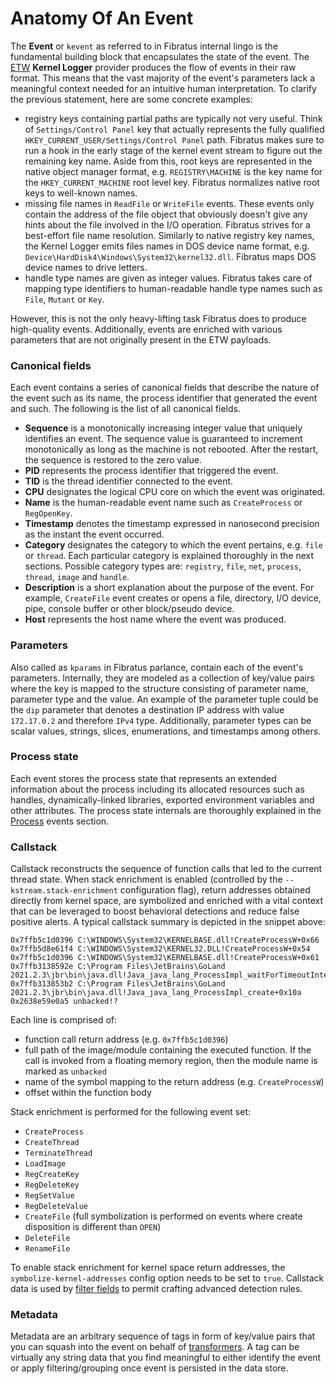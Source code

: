 # Anatomy Of An Event

The **Event** or `kevent` as referred to in Fibratus internal lingo is the fundamental building block that encapsulates the state of the event. The [ETW](https://docs.microsoft.com/en-us/windows/win32/etw/event-tracing-portal) **Kernel Logger** provider produces the flow of events in their raw format. This means that the vast majority of the event's parameters lack a meaningful context needed for an intuitive human interpretation. To clarify the previous statement, here are some concrete examples:

- registry keys containing partial paths are typically not very useful. Think of `Settings/Control Panel` key that actually represents the fully qualified `HKEY_CURRENT_USER/Settings/Control Panel` path. Fibratus makes sure to run a hook in the early stage of the kernel event stream to figure out the remaining key name. Aside from this, root keys are represented in the native object manager format, e.g. `REGISTRY\MACHINE` is the key name for the `HKEY_CURRENT_MACHINE` root level key. Fibratus normalizes native root keys to well-known names.
- missing file names in `ReadFile` or `WriteFile` events. These events only contain the address of the file object that obviously doesn't give any hints about the file involved in the I/O operation. Fibratus strives for a best-effort file name resolution. Similarly to native registry key names, the Kernel Logger emits files names in DOS device name format, e.g. `Device\HardDisk4\Windows\System32\kernel32.dll`. Fibratus maps DOS device names to drive letters.
- handle type names are given as integer values. Fibratus takes care of mapping type identifiers to human-readable handle type names such as `File`, `Mutant` or `Key`.

However, this is not the only heavy-lifting task Fibratus does to produce high-quality events. Additionally, events are enriched with various parameters that are not originally present in the ETW payloads.

### Canonical fields

Each event contains a series of canonical fields that describe the nature of the event such as its name, the process identifier that generated the event and such. The following is the list of all canonical fields.

- **Sequence** is a monotonically increasing integer value that uniquely identifies an event. The sequence value is guaranteed to increment monotonically as long as the machine is not rebooted. After the restart, the sequence is restored to the zero value.
- **PID** represents the process identifier that triggered the event.
- **TID** is the thread identifier connected to the event.
- **CPU** designates the logical CPU core on which the event was originated.
- **Name** is the human-readable event name such as `CreateProcess` or `RegOpenKey`.
- **Timestamp** denotes the timestamp expressed in nanosecond precision as the instant the event occurred.
- **Category** designates the category to which the event pertains, e.g. `file` or `thread`. Each particular category is explained thoroughly in the next
 sections. Possible category types are: `registry`, `file`, `net`, `process`, `thread`, `image` and `handle`.
- **Description** is a short explanation about the purpose of the event. For example, `CreateFile` event creates or opens a file, directory, I/O device, pipe, console buffer or other block/pseudo device.
- **Host** represents the host name where the event was produced.

### Parameters

Also called as `kparams` in Fibratus parlance, contain each of the event's parameters. Internally, they are modeled as a collection of key/value pairs where the key is mapped to the structure consisting of parameter name, parameter type and the value. An example of the parameter tuple could be the `dip` parameter
that denotes a destination IP address with value `172.17.0.2` and therefore `IPv4` type. Additionally, parameter types can be scalar values, strings, slices, enumerations, and timestamps among others.

### Process state

Each event stores the process state that represents an extended information about the process including its allocated resources such as handles, dynamically-linked libraries, exported environment variables and other attributes. The process state internals are thoroughly explained in the [Process](/kevents/process) events section.

### Callstack

Callstack reconstructs the sequence of function calls that led to the current thread state. When stack enrichment is enabled (controlled by the `--kstream.stack-enrichment` configuration flag), return addresses obtained directly from kernel space, are symbolized and enriched with a vital context that can be leveraged to boost behavioral detections and reduce false positive alerts. A typical callstack summary is depicted in the snippet above:

```
0x7ffb5c1d0396 C:\WINDOWS\System32\KERNELBASE.dll!CreateProcessW+0x66
0x7ffb5d8e61f4 C:\WINDOWS\System32\KERNEL32.DLL!CreateProcessW+0x54
0x7ffb5c1d0396 C:\WINDOWS\System32\KERNELBASE.dll!CreateProcessW+0x61
0x7ffb3138592e C:\Program Files\JetBrains\GoLand 2021.2.3\jbr\bin\java.dll!Java_java_lang_ProcessImpl_waitForTimeoutInterruptibly+0x3a2
0x7ffb313853b2 C:\Program Files\JetBrains\GoLand 2021.2.3\jbr\bin\java.dll!Java_java_lang_ProcessImpl_create+0x10a
0x2638e59e0a5 unbacked!?
```

Each line is comprised of:

- function call return address (e.g. `0x7ffb5c1d0396`)
- full path of the image/module containing the executed function. If the call is invoked from a floating memory region, then the module name is marked as `unbacked`
- name of the symbol mapping to the return address (e.g. `CreateProcessW`)
- offset within the function body

Stack enrichment is performed for the following event set:

- `CreateProcess`
- `CreateThread`
- `TerminateThread`
- `LoadImage`
- `RegCreateKey`
- `RegDeleteKey`
- `RegSetValue`
- `RegDeleteValue`
- `CreateFile` (full symbolization is performed on events where create disposition is different than `OPEN`)
- `DeleteFile`
- `RenameFile`

To enable stack enrichment for kernel space return addresses, the `symbolize-kernel-addresses` config option needs to be set to `true`. Callstack data is used by [filter fields](/filters/fields?id=callstack) to permit crafting advanced detection rules.

### Metadata

Metadata are an arbitrary sequence of tags in form of key/value pairs that you can squash into the event on behalf of [transformers](/transformers/introduction). A tag can be virtually any string data that you find meaningful to either identify the event or apply filtering/grouping once event is persisted in the data store.

